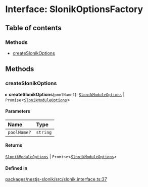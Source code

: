 # Interface: SlonikOptionsFactory

## Table of contents

### Methods

- [createSlonikOptions](SlonikOptionsFactory.md#createslonikoptions)

## Methods

### <a id="createslonikoptions" name="createslonikoptions"></a> createSlonikOptions

▸ **createSlonikOptions**(`poolName?`): [`SlonikModuleOptions`](SlonikModuleOptions.md) \| `Promise`<[`SlonikModuleOptions`](SlonikModuleOptions.md)\>

#### Parameters

| Name | Type |
| :------ | :------ |
| `poolName?` | `string` |

#### Returns

[`SlonikModuleOptions`](SlonikModuleOptions.md) \| `Promise`<[`SlonikModuleOptions`](SlonikModuleOptions.md)\>

#### Defined in

[packages/nestjs-slonik/src/slonik.interface.ts:37](https://github.com/brickdoc/brickdoc/blob/master/packages/nestjs-slonik/src/slonik.interface.ts#L37)
